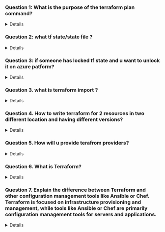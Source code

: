 ### Question 1: What is the purpose of the terraform plan command?
<details>
- The terraform plan command is used to create an execution plan. It shows what actions Terraform will take to achieve the desired state defined in the configuration files. This includes:

Creating: Resources that will be created.

Updating: Resources that will be modified.

Destroying: Resources that will be removed.

The plan output helps users understand the changes before applying them, reducing the risk of unintended modifications.

</details>

### Question 2: what tf state/state file ?
<details>
- TF state (Terraform state) is a file that keeps track of the infrastructure
- State file is crucial because it allows Terraform to know the current status of the infrastructure and how it corresponds to the configuration described in the Terraform files.
</details>

### Question 3: if someone has locked tf state and u want to unlock it on azure patform?
<details>


### 1. **Remove Lock from Azure**
   - If the Terraform lock persists due to an Azure environment or storage issue, you can remove the lock manually from the Azure Storage Account by deleting the lock file associated with your Terraform state:
     - Navigate to the container in the Azure Storage Account where the `.tfstate` file is stored.
     - Locate and delete the lock file, usually named something like `default.tfstate.lock`.


Terraform state locks occur to prevent concurrent operations on the same state file, which could potentially lead to state corruption. Here are some common reasons why a Terraform state might become locked:

### 1. **Concurrent Terraform Operations**
   - **Multiple Users or CI/CD Pipelines**: If multiple users or CI/CD pipelines attempt to run Terraform operations (`apply`, `plan`, `destroy`) simultaneously, Terraform will lock the state to ensure only one process modifies it at a time.

### 2. **Long-Running Terraform Operations**
   - **Complex Changes**: Some Terraform operations might take a long time due to the complexity or number of resources being modified, leading to the state being locked for an extended period.
   - **Network Latency or Timeouts**: High network latency or timeouts can cause Terraform to lose connection with the state, potentially leaving it in a locked state.

</details>

### Question 3. what is terraform import ?
<details>
- terraform import is a Terraform command used to bring existing infrastructure that wasn't originally created by Terraform under Terraform management. This allows Terraform to recognize and manage resources that were manually created, or provisioned by other tools, and incorporate them into Terraform's state file without modifying or recreating them.
</details>

### Question 4. How to write terraform for 2 resources in two different location and having different versions?
<details>
- To manage two resources in different locations with different versions using Terraform, you can define separate resource blocks in your .tf configuration files.

### **Explanation:**
- **Providers with Aliases:** By using provider aliases (`azurerm.eastus` and `azurerm.westeurope`), you can deploy resources in different Azure locations and use different provider versions if needed.
- **Separate Resource Blocks:** Each resource block is tied to a specific provider alias, which determines its location and version.
- **Version Control:** Specifying different versions for each provider allows you to manage compatibility and functionality for different regions.
</details>

### Question 5. How will u provide terafrom providers?
<details>

In Terraform, providers are plugins that allow Terraform to interact with APIs of cloud platforms.  Providers are responsible for defining and managing the lifecycle of the resources associated with a particular service.

To use a provider in Terraform, you need to define it in your configuration files. This involves specifying which provider to use, configuring any necessary settings like authentication, and optionally locking the provider to a specific version.

### **Steps to Provide a Terraform Provider:**

#### 1. **Define the Provider in the Configuration**
   - The provider is defined in the Terraform configuration using the `provider` block. This is where you specify the details of the provider you want to use.

   ```hcl
   provider "azurerm" {
     features = {}
     subscription_id = "your_subscription_id"
     client_id       = "your_client_id"
     client_secret   = "your_client_secret"
     tenant_id       = "your_tenant_id"
   }
   ```

   In this example, the `azurerm` provider is configured with authentication details for Azure.


  
</details>

### Question 6. What is Terraform?
<details>

- Terraform is an open-source infrastructure as code software tool created by HashiCorp. It allows users to define and provision infrastructure using a high- level configuration language known as HashiCorp Configuration Language (HCL).

- written in the Go language
- The provisioning of cloud resources, for instance, is one of the main use cases of Terraform.

</details>

### Question 7. Explain the difference between Terraform and other configuration management tools like Ansible or Chef. Terraform is focused on infrastructure provisioning and management, while tools like Ansible or Chef are primarily configuration management tools for servers and applications.
<details>

 - Terraform is focused on infrastructure provisioning and management, while tools like Ansible or Chef are primarily configuration management tools for servers and applications.
 - State Files: Terraform uses state files to keep track of the current state of the infrastructure. No Persistent State: These tools typically do not maintain a persistent state file. Instead, they check the current state of a system and make changes as needed each time they run.

 </details>
